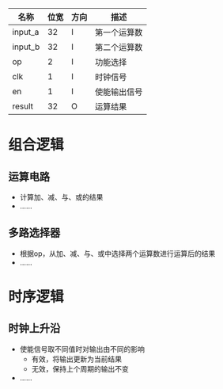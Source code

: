 | 名称    | 位宽 | 方向 | 描述         |
| ------- | ---- | ---- | ------------ |
| input_a | 32   | I    | 第一个运算数 |
| input_b | 32   | I    | 第二个运算数 |
| op      | 2    | I    | 功能选择     |
| clk     | 1    | I    | 时钟信号     |
| en      | 1    | I    | 使能输出信号 |
| result  | 32   | O    | 运算结果     |

# 组合逻辑

## 运算电路

- 计算加、减、与、或的结果
- ……

## 多路选择器

- 根据op，从加、减、与、或中选择两个运算数进行运算后的结果
- ……

# 时序逻辑

## 时钟上升沿

- 使能信号取不同值时对输出由不同的影响
  - 有效，将输出更新为当前结果
  - 无效，保持上个周期的输出不变
- ……



​	

